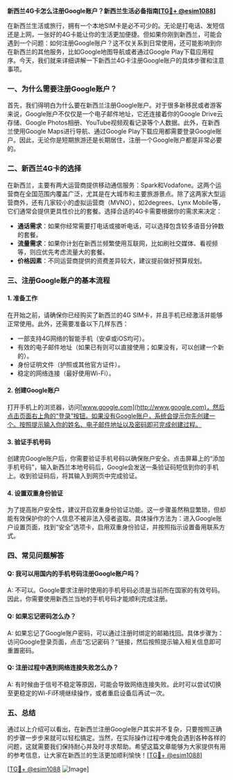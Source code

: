 **新西兰4G卡怎么注册Google账户？新西兰生活必备指南[[TG💪+ @esim1088](https://t.me/s/esim1088)]**

在新西兰生活或旅行，拥有一个本地SIM卡是必不可少的。无论是打电话、发短信还是上网，一张好的4G卡能让你的生活更加便捷。但如果你刚到新西兰，可能会遇到一个问题：如何注册Google账户？这不仅关系到日常使用，还可能影响到你在新西兰的其他服务，比如Google地图导航或者通过Google Play下载应用程序。今天，我们就来详细讲解一下新西兰4G卡注册Google账户的具体步骤和注意事项。

### 一、为什么需要注册Google账户？

首先，我们得明白为什么要在新西兰注册Google账户。对于很多新移民或者游客来说，Google账户不仅仅是一个电子邮件地址，它还连接着你的Google Drive云存储、Google Photos相册、YouTube视频观看记录等个人数据。此外，在新西兰使用Google Maps进行导航、通过Google Play下载应用都需要登录Google账户。因此，无论你是短期旅游还是长期居住，注册一个Google账户都是非常必要的。

### 二、新西兰4G卡的选择

在新西兰，主要有两大运营商提供移动通信服务：Spark和Vodafone。这两个运营商在全国范围内覆盖广泛，尤其是在大城市和主要旅游景点。除了这两家大型运营商外，还有几家较小的虚拟运营商（MVNO），如2degrees、Lynx Mobile等，它们通常会提供更具性价比的套餐。选择合适的4G卡需要根据你的需求来决定：

- **通话需求**：如果你经常需要打电话或接听电话，可以选择包含较多语音分钟数的套餐。
- **流量需求**：如果你计划在新西兰频繁使用互联网，比如刷社交媒体、看视频等，则应优先考虑流量大的套餐。
- **价格因素**：不同运营商提供的资费差异较大，建议提前做好预算规划。

### 三、注册Google账户的基本流程

#### 1. 准备工作

在开始之前，请确保你已经购买了新西兰的4G SIM卡，并且手机已经激活并能够正常使用。此外，还需要准备以下几样东西：

- 一部支持4G网络的智能手机（安卓或iOS均可）。
- 有效的电子邮件地址（如果已有则可以直接使用；如果没有，可以创建一个新的）。
- 身份证明文件（护照或其他官方证件）。
- 稳定的网络连接（最好使用Wi-Fi）。

#### 2. 创建Google账户

打开手机上的浏览器，访问[www.google.com](http://www.google.com)，然后点击页面右上角的“登录”按钮。如果没有Google账户，系统会提示你先创建一个。按照提示输入你的姓名、电子邮件地址以及密码即可完成创建过程。

#### 3. 验证手机号码

创建完Google账户后，你需要验证手机号码以确保账户安全。点击屏幕上的“添加手机号码”，输入新西兰本地号码后，Google会发送一条验证码短信到你的手机上。收到验证码后，将其输入到网页中完成验证。

#### 4. 设置双重身份验证

为了提高账户安全性，建议开启双重身份验证功能。这一步骤虽然稍显繁琐，但却能有效保护你的个人信息不被非法入侵者盗取。具体操作方法为：进入Google账户设置页面，找到“安全”选项卡，启用双重身份验证，并按照指示设置备用联系方式。

### 四、常见问题解答

#### Q: 我可以用国内的手机号码注册Google账户吗？
A: 不可以。Google要求注册时使用的手机号码必须是当前所在国家的有效号码。因此，你需要使用新西兰当地的手机号码才能顺利完成注册。

#### Q: 如果忘记密码怎么办？
A: 如果忘记了Google账户密码，可以通过注册时绑定的邮箱找回。具体步骤为：访问Google登录页面，点击“忘记密码？”链接，然后按照提示输入相关信息即可重置密码。

#### Q: 注册过程中遇到网络连接失败怎么办？
A: 有时候由于信号不稳定等原因，可能会导致网络连接失败。此时可以尝试切换至更稳定的Wi-Fi环境继续操作，或者重启设备后再试一次。

### 五、总结

通过以上介绍可以看出，在新西兰注册Google账户其实并不复杂，只要按照正确的步骤一步步来就可以轻松搞定。当然，在实际操作过程中难免会遇到各种各样的问题，这就需要我们保持耐心并及时寻求帮助。希望这篇文章能够为大家提供有用的参考信息，让大家在新西兰的生活更加顺利愉快！[[TG💪+ @esim1088](https://t.me/s/esim1088)]

[[TG💪+ @esim1088](https://t.me/s/esim1088) ![Image](https://i.postimg.cc/4NQfJmqS/Snipaste-2025-05-13-00-14-12.png)]